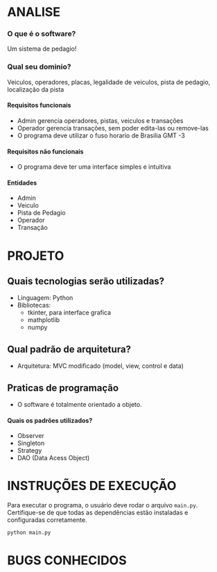 # ANALISE
### O que é o software?
Um sistema de pedagio!

### Qual seu dominio?
Veiculos, operadores, placas, legalidade de veiculos, pista de pedagio, localização da pista

#### Requisitos funcionais
- Admin gerencia operadores, pistas, veiculos e transações
- Operador gerencia transações, sem poder edita-las ou remove-las
- O programa deve utilizar o fuso horario de Brasilia GMT -3

#### Requisitos não funcionais
- O programa deve ter uma interface simples e intuitiva

#### Entidades
- Admin
- Veiculo
- Pista de Pedagio
- Operador
- Transação

# PROJETO
## Quais tecnologias serão utilizadas?
- Linguagem: Python
- Bibliotecas: 
    - tkinter, para interface grafica
    - mathplotlib
    - numpy

## Qual padrão de arquitetura?
- Arquitetura: MVC modificado (model, view, control e data)

## Praticas de programação
- O software é totalmente orientado a objeto.

#### Quais os padrões utilizados?
- Observer
- Singleton
- Strategy
- DAO (Data Acess Object)

# INSTRUÇÕES DE EXECUÇÃO
Para executar o programa, o usuário deve rodar o arquivo `main.py`. Certifique-se de que todas as dependências estão instaladas e configuradas corretamente.

```bash
python main.py
```

# BUGS CONHECIDOS